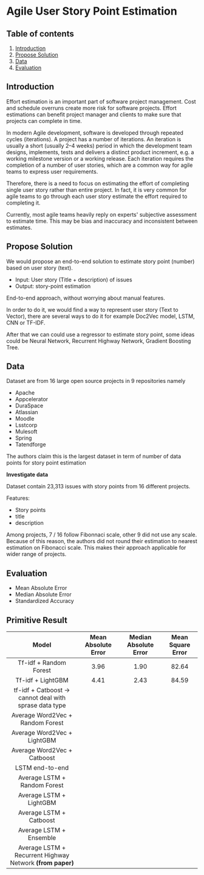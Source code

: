 # Agile User Story Point Estimation

## Table of contents
1. [Introduction](#introduction)
2. [Propose Solution](#propose-solution)
3. [Data](#data)
4. [Evaluation](#evaluation)

## Introduction

Effort estimation is an important part of software project management. Cost and schedule overruns create more risk for software projects. Effort estimations can benefit project manager and clients to make sure that projects can complete in time.

In modern Agile development, software is developed through repeated cycles (iterations). A project has a number of iterations. An iteration is usually a short (usually 2–4 weeks) period in which the development team designs, implements, tests and delivers a distinct product increment, e.g. a working milestone version or a working release. Each iteration requires the completion of a number of user stories, which are a common way for agile teams to express user requirements.

Therefore, there is a need to focus on estimating the effort of completing single user story rather than entire project. In fact, it is very common for agile teams to go through each user story estimate the effort required to completing it.

Currently, most agile teams heavily reply on experts' subjective assessment to estimate time. This may be bias and inaccuracy and inconsistent between estimates.

## Propose Solution

We would propose an end-to-end solution to estimate story point (number) based on user story (text).


- Input: User story (Title + description) of issues
- Output: story-point estimation

End-to-end approach, without worrying about manual features.

In order to do it, we would find a way to represent user story (Text to Vector), there are several ways to do it for example Doc2Vec model, LSTM, CNN or TF-IDF.

After that we can could use a regressor to estimate story point, some ideas could be Neural Network, Recurrent Highway Network, Gradient Boosting Tree.

## Data

Dataset are from 16 large open source projects in 9 repositories namely
- Apache
- Appcelerator
- DuraSpace
- Atlassian
- Moodle
- Lsstcorp
- Mulesoft
- Spring
- Tatendforge

The authors claim this is the largest dataset in term of number of data points for story point estimation

__Investigate data__

Dataset contain 23,313 issues with story points from 16 different projects.

Features:
- Story points
- title
- description


Among projects, 7 / 16 follow Fibonnaci scale, other 9 did not use any scale. Because of this reason, the authors did not round their estimation to nearest estimation on Fibonacci scale. This makes their approach applicable for wider range of projects.

## Evaluation

- Mean Absolute Error
- Median Absolute Error
- Standardized Accuracy

## Primitive Result

|Model|Mean Absolute Error|Median Absolute Error|Mean Square Error|
|:---:|:--:|:--:|:--:|
|Tf-idf + Random Forest|3.96|1.90|82.64|
|Tf-idf + LightGBM|4.41|2.43|84.59|
|tf-idf + Catboost -> cannot deal with sprase data type||||
|Average Word2Vec + Random Forest||||
|Average Word2Vec + LightGBM||||
|Average Word2Vec + Catboost||||
|LSTM end-to-end||||
|Average LSTM + Random Forest ||||
|Average LSTM + LightGBM ||||
|Average LSTM + Catboost ||||
|Average LSTM + Ensemble ||||
|Average LSTM + Recurrent Highway Network __(from paper)__ ||||

